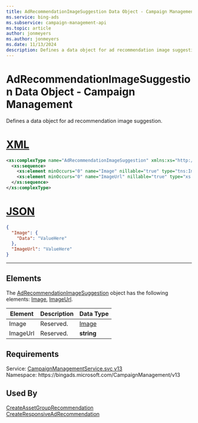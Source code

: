 ```yaml
---
title: AdRecommendationImageSuggestion Data Object - Campaign Management
ms.service: bing-ads
ms.subservice: campaign-management-api
ms.topic: article
author: jonmeyers
ms.author: jonmeyers
ms.date: 11/13/2024
description: Defines a data object for ad recommendation image suggestion.
---
```

# AdRecommendationImageSuggestion Data Object - Campaign Management
Defines a data object for ad recommendation image suggestion.

# [XML](#tab/xml)

```xml
<xs:complexType name="AdRecommendationImageSuggestion" xmlns:xs="http://www.w3.org/2001/XMLSchema">
  <xs:sequence>
    <xs:element minOccurs="0" name="Image" nillable="true" type="tns:Image" />
    <xs:element minOccurs="0" name="ImageUrl" nillable="true" type="xs:string" />
  </xs:sequence>
</xs:complexType>
```

# [JSON](#tab/json)

```json
{
  "Image": {
    "Data": "ValueHere"
  },
  "ImageUrl": "ValueHere"
}
```

-----

## <a name="elements"></a>Elements

The [AdRecommendationImageSuggestion](adrecommendationimagesuggestion.md) object has the following elements: [Image](#image), [ImageUrl](#imageurl).

|Element|Description|Data Type|
|-----------|---------------|-------------|
|<a name="image"></a>Image|Reserved.|[Image](image.md)|
|<a name="imageurl"></a>ImageUrl|Reserved.|**string**|

## Requirements
Service: [CampaignManagementService.svc v13](https://campaign.api.bingads.microsoft.com/Api/Advertiser/CampaignManagement/v13/CampaignManagementService.svc)  
Namespace: https\://bingads.microsoft.com/CampaignManagement/v13  

## Used By
[CreateAssetGroupRecommendation](createassetgrouprecommendation.md)  
[CreateResponsiveAdRecommendation](createresponsiveadrecommendation.md)  
